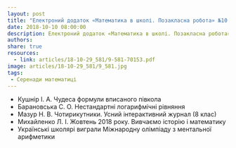 ```yaml
---
layout: post
title: "Електроний додаток «Математика в школі. Позакласна робота» №10 (94)"
date: 2018-10-10 08:00:00
description: Електроний додаток «Математика в школі. Позакласна робота» №10 (94)
authors:
share: true
resources:
  - link: articles/18-10-29_581/9-581-70153.pdf
image: articles/18-10-29_581/9_581.jpg
tags:
 - Серенади математиці
---
```


 * Кушнір І. А. Чудеса формули вписаного півкола
 * Барановська С. О. Нестандартні логарифмічні рівняння
 * Мазур Н. В. Чотирикутники. Усний інтерактивний журнал (8 клас)
 * Михайленко Л. І. Жовтень 2018 року. Вивчаємо історію і математику
 * Українські школярі виграли Міжнародну олімпіаду з ментальної арифметики
